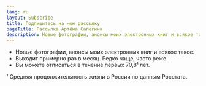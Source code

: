 ```yaml
---
lang: ru
layout: Subscribe
title: Подпишитесь на мою рассылку
pageTitle: Рассылка Артёма Сапегина
description: Новые фотографии, анонсы моих электронных книг и всякое такое.
---
```


- Новые фотографии, анонсы моих электронных книг и всякое такое.
- Выходит примерно раз в месяц. Редко чаще, часто реже.
- Вы можете отписаться в течение первых 70,8¹ лет.

<p class="note">¹ Средняя продолжительность жизни в России по данным Росстата.</p>
